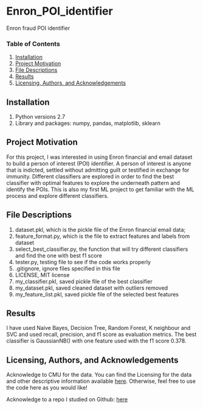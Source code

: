 # Enron_POI_identifier
Enron fraud POI identifier

### Table of Contents

1. [Installation](#installation)
2. [Project Motivation](#motivation)
3. [File Descriptions](#files)
4. [Results](#results)
5. [Licensing, Authors, and Acknowledgements](#licensing)

## Installation <a name="installation"></a>

1. Python versions 2.7
2. Library and packages: numpy, pandas, matplotlib, sklearn

## Project Motivation<a name="motivation"></a>

For this project, I was interested in using Enron financial and email dataset to build a person of interest (POI) identifier. A person of interest is anyone that is indicted, settled without admitting guilt or testified in exchange for immunity. Different classifiers are explored in order to find the best classifier with optimal features to explore the underneath pattern and identify the POIs.
This is also my first ML project to get familiar with the ML process and explore different classifiers.


## File Descriptions <a name="files"></a>

1. dataset.pkl, which is the pickle file of the Enron financial email data;
2. feature_format.py, which is the file to extract features and labels from dataset
3. select_best_classifier.py, the function that will try different classifiers and find the one with best f1 score
4. tester.py, testing file to see if the code works properly
5. .gitignore, ignore files specified in this file
6. LICENSE, MIT license
7. my_classifier.pkl, saved pickle file of the best classifier
8. my_dataset.pkl, saved cleaned dataset with outliers removed
9. my_feature_list.pkl, saved pickle file of the selected best features

## Results<a name="results"></a>

I have used Naive Bayes, Decision Tree, Random Forest, K neighbour and SVC and used recall, precision, and f1 score as evaluation metrics. The best classifier is GaussianNB() with one feature used with the f1 score 0.378.

## Licensing, Authors, and Acknowledgements<a name="licensing"></a>

Acknowledge to CMU for the data.  You can find the Licensing for the data and other descriptive information available [here](https://www.cs.cmu.edu/~./enron/).  Otherwise, feel free to use the code here as you would like!

Acknowledge to a repo I studied on Github: [here](https://github.com/alejandrodgb/identifying-enron-fraud)
